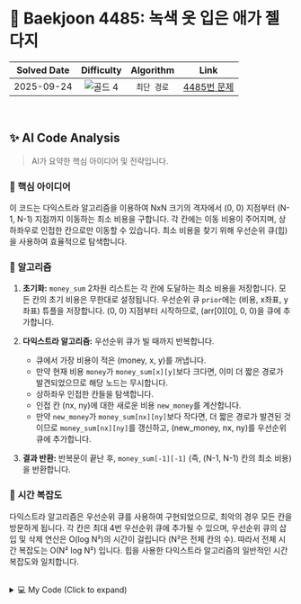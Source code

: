 # 📝 Baekjoon 4485: 녹색 옷 입은 애가 젤다지

| **Solved Date** | **Difficulty** | **Algorithm** | **Link** |
|:---:|:---:|:---:|:---:|
| 2025-09-24 | ![골드 4](https://img.shields.io/badge/Gold-4-E5A323?style=for-the-badge) | `최단 경로` | [4485번 문제](https://www.acmicpc.net/problem/4485) |

<br/>

## ✨ AI Code Analysis

> AI가 요약한 핵심 아이디어 및 전략입니다.

### 🧠 **핵심 아이디어**

이 코드는 다익스트라 알고리즘을 이용하여 NxN 크기의 격자에서 (0, 0) 지점부터 (N-1, N-1) 지점까지 이동하는 최소 비용을 구합니다.  각 칸에는 이동 비용이 주어지며, 상하좌우로 인접한 칸으로만 이동할 수 있습니다. 최소 비용을 찾기 위해 우선순위 큐(힙)을 사용하여 효율적으로 탐색합니다.


### 📝 **알고리즘**

1. **초기화:**  `money_sum` 2차원 리스트는 각 칸에 도달하는 최소 비용을 저장합니다.  모든 칸의 초기 비용은 무한대로 설정됩니다. 우선순위 큐 `prior`에는 (비용, x좌표, y좌표) 튜플을 저장합니다. (0, 0) 지점부터 시작하므로, (arr[0][0], 0, 0)을 큐에 추가합니다.

2. **다익스트라 알고리즘:** 우선순위 큐가 빌 때까지 반복합니다.
   - 큐에서 가장 비용이 적은 (money, x, y)를 꺼냅니다.
   - 만약 현재 비용 `money`가 `money_sum[x][y]`보다 크다면, 이미 더 짧은 경로가 발견되었으므로 해당 노드는 무시합니다.
   - 상하좌우 인접한 칸들을 탐색합니다.
   - 인접 칸 (nx, ny)에 대한 새로운 비용 `new_money`를 계산합니다.
   - 만약 `new_money`가 `money_sum[nx][ny]`보다 작다면, 더 짧은 경로가 발견된 것이므로 `money_sum[nx][ny]`를 갱신하고, (new_money, nx, ny)를 우선순위 큐에 추가합니다.

3. **결과 반환:** 반복문이 끝난 후, `money_sum[-1][-1]` (즉, (N-1, N-1) 칸의 최소 비용)을 반환합니다.


### 🧐 **시간 복잡도**

다익스트라 알고리즘은 우선순위 큐를 사용하여 구현되었으므로, 최악의 경우 모든 칸을 방문하게 됩니다.  각 칸은 최대 4번 우선순위 큐에 추가될 수 있으며, 우선순위 큐의 삽입 및 삭제 연산은 O(log N²)의 시간이 걸립니다 (N²은 전체 칸의 수). 따라서 전체 시간 복잡도는 O(N² log N²) 입니다.  힙을 사용한 다익스트라 알고리즘의 일반적인 시간 복잡도와 일치합니다.


<br/>

<details>
<summary>💻 My Code (Click to expand)</summary>

````py
# Baekjoon Problem 4485: 녹색 옷 입은 애가 젤다지
# https://www.acmicpc.net/problem/4485

import heapq

def dijkstra():
    money_sum = [[float('inf')]*n for _ in range(n)]

    prior =[]

    heapq.heappush(prior, (arr[0][0],0,0))
    dx = [1,-1,0,0]
    dy = [0,0,1,-1]
    while prior:
        money, x, y = heapq.heappop(prior)

        if money > money_sum[x][y]:
            continue

        for i in range(4):
            nx = dx[i] + x
            ny = dy[i] + y
            if 0<=nx<n and 0<=ny<n:
                new_money = money + arr[nx][ny]

                if new_money < money_sum[nx][ny]:
                    money_sum[nx][ny] = new_money
                    heapq.heappush(prior,(new_money,nx,ny))
    return money_sum[-1][-1]



i = 1
while True:
    n = int(input())
    if n == 0:
        break

    arr = []
    for _ in range(n):
        arr.append(list(map(int,input().split())))

    print(f'Problem {i}: {dijkstra()}')
    i += 1
</details>